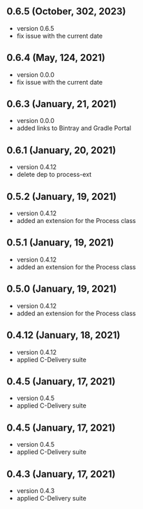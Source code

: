 ## 0.6.5 (October, 302, 2023)
* version 0.6.5
* fix issue with the current date

## 0.6.4 (May, 124, 2021)
* version 0.0.0
* fix issue with the current date

## 0.6.3 (January, 21, 2021)
* version 0.0.0
* added links to Bintray and Gradle Portal

## 0.6.1 (January, 20, 2021)
* version 0.4.12
* delete dep to process-ext

## 0.5.2 (January, 19, 2021)
* version 0.4.12
* added an extension for the Process class

## 0.5.1 (January, 19, 2021)
* version 0.4.12
* added an extension for the Process class

## 0.5.0 (January, 19, 2021)
* version 0.4.12
* added an extension for the Process class

## 0.4.12 (January, 18, 2021)
* version 0.4.12
* applied C-Delivery suite

## 0.4.5 (January, 17, 2021)
* version 0.4.5
* applied C-Delivery suite

## 0.4.5 (January, 17, 2021)
* version 0.4.5
* applied C-Delivery suite

## 0.4.3 (January, 17, 2021)
* version 0.4.3
* applied C-Delivery suite